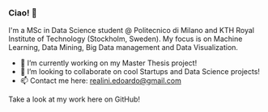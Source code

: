 ### Ciao! 👋

I'm a MSc in Data Science student @ Politecnico di Milano and KTH Royal Institute of Technology (Stockholm, Sweden). My focus is on Machine Learning, Data Mining, Big Data management and Data Visualization.

- 🔭 I’m currently working on my Master Thesis project!
- 👯 I’m looking to collaborate on cool Startups and Data Science projects!
- 📫 Contact me here: realini.edoardo@gmail.com

Take a look at my work here on GitHub!

<!-- - ⚡ Fun fact: ... -->
